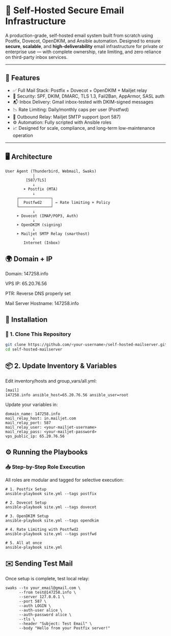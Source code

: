 # 📧 Self-Hosted Secure Email Infrastructure

A production-grade, self-hosted email system built from scratch using Postfix, Dovecot, OpenDKIM, and Ansible automation. Designed to ensure **secure**, **scalable**, and **high-deliverability** email infrastructure for private or enterprise use — with complete ownership, rate limiting, and zero reliance on third-party inbox services.

---

## 🔧 Features

- ✅ Full Mail Stack: Postfix + Dovecot + OpenDKIM + Mailjet relay
- 🔐 Security: SPF, DKIM, DMARC, TLS 1.3, Fail2Ban, AppArmor, SASL auth
- 📬 Inbox Delivery: Gmail inbox-tested with DKIM-signed messages
- 📉 Rate Limiting: Daily/monthly caps per user (Postfwd)
- 🔁 Outbound Relay: Mailjet SMTP support (port 587)
- ⚙️ Automation: Fully scripted with Ansible roles
- 📈 Designed for scale, compliance, and long-term low-maintenance operation

---

## 🖥️ Architecture

```text
User Agent (Thunderbird, Webmail, Swaks)
            |
         [587/TLS]
            ↓
        ➤ Postfix (MTA)
            ↓
     ┌──────────────┐
     │  Postfwd2    │ ← Rate limiting + Policy
     └──────────────┘
            ↓
     ➤ Dovecot (IMAP/POP3, Auth)
            ↓
     ➤ OpenDKIM (signing)
            ↓
     ➤ Mailjet SMTP Relay (smarthost)
            ↓
        Internet (Inbox)
```

## 🌍 Domain + IP
Domain: 147258.info

VPS IP: 65.20.76.56

PTR: Reverse DNS properly set

Mail Server Hostname: 147258.info

## 🚀 Installation
### 🔁 1. Clone This Repository
```bash
git clone https://github.com/<your-username>/self-hosted-mailserver.git
cd self-hosted-mailserver
```
## 📦 2. Update Inventory & Variables
Edit inventory/hosts and group_vars/all.yml:
```bash
[mail]
147258.info ansible_host=65.20.76.56 ansible_user=root
```
Update your variables in:
```
domain_name: 147258.info
mail_relay_host: in.mailjet.com
mail_relay_port: 587
mail_relay_user: <your-mailjet-username>
mail_relay_pass: <your-mailjet-password>
vps_public_ip: 65.20.76.56
```
## ⚙️ Running the Playbooks
### 📥 Step-by-Step Role Execution
All roles are modular and tagged for selective execution:
```
# 1. Postfix Setup
ansible-playbook site.yml --tags postfix

# 2. Dovecot Setup
ansible-playbook site.yml --tags dovecot

# 3. OpenDKIM Setup
ansible-playbook site.yml --tags opendkim

# 4. Rate Limiting with Postfwd2
ansible-playbook site.yml --tags postfwd

# 5. All at once
ansible-playbook site.yml
```
## ✉️ Sending Test Mail
Once setup is complete, test local relay:
```
swaks --to your_email@gmail.com \
      --from test@147258.info \
      --server 127.0.0.1 \
      --port 587 \
      --auth LOGIN \
      --auth-user alice \
      --auth-password alice \
      --tls \
      --header "Subject: Test Email" \
      --body "Hello from your Postfix server!"
```
